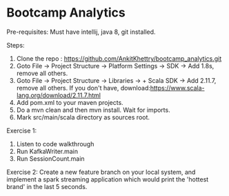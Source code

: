 # Bootcamp Analytics

Pre-requisites:
Must have intellij, java 8, git installed.

Steps:
1. Clone the repo : https://github.com/AnkitKhettry/bootcamp_analytics.git
2. Goto File -> Project Structure -> Platform Settings -> SDK -> Add 1.8s, remove all others.
3. Goto File -> Project Structure -> Libraries -> + Scala SDK -> Add 2.11.7, remove all others. If you don't have, download:https://www.scala-lang.org/download/2.11.7.html
4. Add pom.xml to your maven projects. 
5. Do a mvn clean and then mvn install. Wait for imports.
6. Mark src/main/scala directory as sources root.

Exercise 1:
1. Listen to code walkthrough
2. Run KafkaWriter.main
3. Run SessionCount.main

Exercise 2:
Create a new feature branch on your local system, and implement a spark streaming application which would print the 'hottest brand' in the last 5 seconds.
